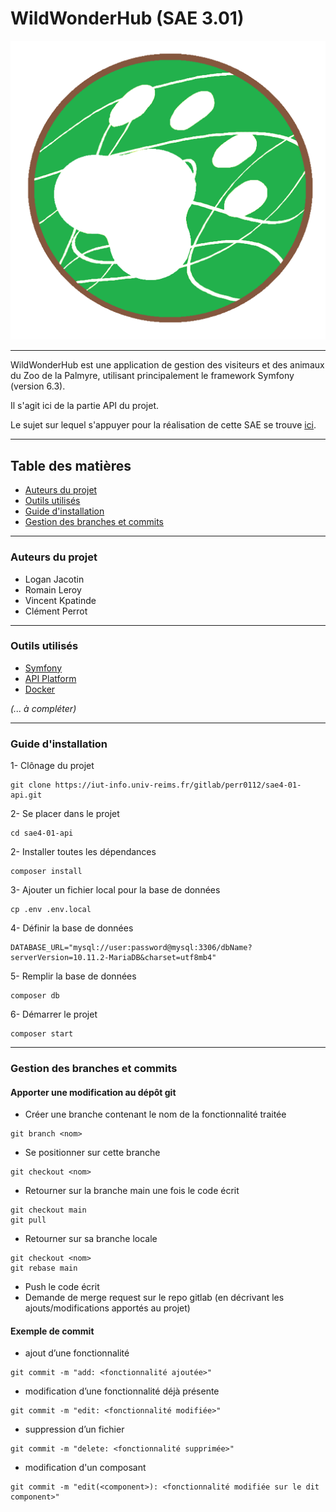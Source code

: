 # WildWonderHub (SAE 3.01)

![logo](public/assets/images/logos/LogoSAE_Zoo.png)

---

WildWonderHub est une application de gestion des visiteurs et des animaux du Zoo de la Palmyre, utilisant principalement le framework Symfony (version 6.3).

Il s'agit ici de la partie API du projet.

Le sujet sur lequel s'appuyer pour la réalisation de cette SAE se trouve [ici](http://cutrona/but/s4/sae4-real-01/).

---

## Table des matières

<!-- TOC -->
  * [Auteurs du projet](#auteurs-du-projet)
  * [Outils utilisés](#outils-utilisés)
  * [Guide d'installation](#guide-dinstallation)
  * [Gestion des branches et commits](#gestion-des-branches-et-commits)
<!-- TOC -->

---

### Auteurs du projet

- Logan Jacotin
- Romain Leroy
- Vincent Kpatinde
- Clément Perrot

---

### Outils utilisés

- [Symfony](https://symfony.com/doc/current/setup.html)
- [API Platform](https://api-platform.com/docs/distribution/)
- [Docker](https://docs.docker.com/)

<i>(... à compléter)</i>

---

### Guide d'installation

1- Clônage du projet
```shell
git clone https://iut-info.univ-reims.fr/gitlab/perr0112/sae4-01-api.git
```

2- Se placer dans le projet
```shell
cd sae4-01-api
```

2- Installer toutes les dépendances
```shell
composer install
```

3- Ajouter un fichier local pour la base de données
```shell
cp .env .env.local
```

4- Définir la base de données
```shell
DATABASE_URL="mysql://user:password@mysql:3306/dbName?serverVersion=10.11.2-MariaDB&charset=utf8mb4"
```

5- Remplir la base de données
```shell
composer db
```

6- Démarrer le projet
```shell
composer start
```

---

### Gestion des branches et commits

#### Apporter une modification au dépôt git
- Créer une branche contenant le nom de la fonctionnalité traitée

```shell
git branch <nom>
```

- Se positionner sur cette branche

```shell
git checkout <nom>
```

- Retourner sur la branche main une fois le code écrit

```shell
git checkout main
git pull
```

- Retourner sur sa branche locale
```shell
git checkout <nom>
git rebase main
```

- Push le code écrit
- Demande de merge request sur le repo gitlab (en décrivant les ajouts/modifications apportés au projet)

#### Exemple de commit

* ajout d’une fonctionnalité

```shell
git commit -m "add: <fonctionnalité ajoutée>"
```
* modification d’une fonctionnalité déjà présente
```shell
git commit -m "edit: <fonctionnalité modifiée>"
```
* suppression d’un fichier
```shell
git commit -m "delete: <fonctionnalité supprimée>"
```
* modification d'un composant
```shell
git commit -m "edit(<component>): <fonctionnalité modifiée sur le dit component>"
```